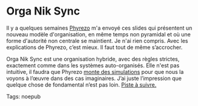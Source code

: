 # Orga Nik Sync

<div id="__ss_1331368" style="width:425px;text-align:left"></div>

Il y a quelques semaines [Phyrezo](http://blog.phyrezo.org/) m'a envoyé ces slides qui présentent un nouveau modèle d'organisation, en même temps non pyramidal et où une forme d'autorité non centrale se maintient. Je n'ai rien compris. Avec les explications de Phyrezo, c’est mieux. Il faut tout de même s’accrocher.

Orga Nik Sync est une organisation hybride, avec des règles strictes, exactement comme dans les systèmes auto-organisés. Elle n'est pas intuitive, il faudra que Phyrezo [monte des simulations](http://ccl.northwestern.edu/netlogo/) pour que nous la voyons à l’œuvre dans des cas imaginaires. J’ai juste l’impression que quelque chose de fondamental n’est pas loin. [Piste à suivre.](http://orga-nik.blogspot.com/)

Tags: noepub